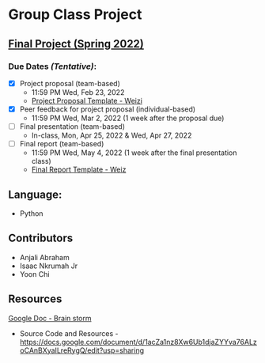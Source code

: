 # Group Class Project

## [Final Project (Spring 2022)](https://paper.dropbox.com/doc/Final-Project-Spring-2022-GdjGGrS6RSJ4dnPqOrMbt)
### Due Dates <em>(Tentative)</em>:
- [x] Project proposal (team-based)
    - 11:59 PM Wed, Feb 23, 2022
    - [Project Proposal Template - Weizi](https://github.com/weizi-li/weizi-li.github.io/blob/master/teaching/%5BTemplate%5D%20Project%20Proposal.docx)
- [x] Peer feedback for project proposal (individual-based)
    - 11:59 PM Wed, Mar 2, 2022 (1 week after the proposal due)
- [ ] Final presentation (team-based)
    - In-class, Mon, Apr 25, 2022 & Wed, Apr 27, 2022
- [ ] Final report (team-based)
    - 11:59 PM Wed, May 4, 2022 (1 week after the final presentation class)
    - [Final Report Template - Weiz](https://github.com/weizi-li/weizi-li.github.io/blob/master/teaching/%5BTemplate%5D%20Final%20Report.docx)

## Language:
- Python


## Contributors
- Anjali Abraham
- Isaac Nkrumah Jr 
- Yoon Chi

## Resources
[Google Doc - Brain storm](https://docs.google.com/document/d/117w543IL53On4ZYR1Kb-b-7Eek1tOzHeI4WIqO7mQeI/edit)

- Source Code and Resources - https://docs.google.com/document/d/1acZa1nz8Xw6Ub1djaZYYva76ALzoCAnBXyaILreRygQ/edit?usp=sharing

